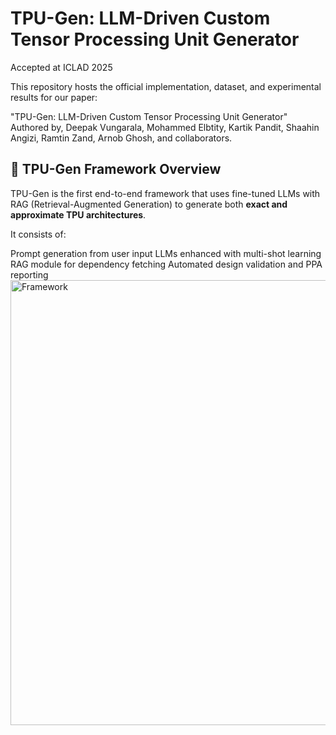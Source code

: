 # TPU-Gen: LLM-Driven Custom Tensor Processing Unit Generator

Accepted at ICLAD 2025

This repository hosts the official implementation, dataset, and experimental results for our paper:

"TPU-Gen: LLM-Driven Custom Tensor Processing Unit Generator" 
Authored by, Deepak Vungarala, Mohammed Elbtity, Kartik Pandit, Shaahin Angizi, Ramtin Zand, Arnob Ghosh, and collaborators.



## 🧠 TPU-Gen Framework Overview

TPU-Gen is the first end-to-end framework that uses fine-tuned LLMs with RAG (Retrieval-Augmented Generation) to generate both **exact and approximate TPU architectures**.

It consists of:

Prompt generation from user input
LLMs enhanced with multi-shot learning
RAG module for dependency fetching
Automated design validation and PPA reporting
<img width="712" alt="Framework" src="https://github.com/user-attachments/assets/ccfac520-fff2-4fc3-bfa9-fc2c0a0d3a88" />

